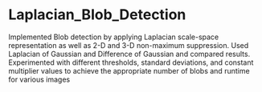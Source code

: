 # Laplacian_Blob_Detection

Implemented Blob detection by applying Laplacian scale-space representation as well as 2-D and 3-D non-maximum suppression.
Used Laplacian of Gaussian and Difference of Gaussian and compared results.
Experimented with different thresholds, standard deviations, and constant multiplier values to achieve the appropriate number of blobs and
runtime for various images
